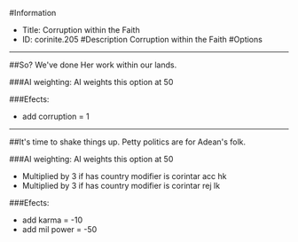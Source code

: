 #Information
 - Title: Corruption within the Faith
 - ID: corinite.205
#Description
Corruption within the Faith
#Options

___
##So? We've done Her work within our lands.

###AI weighting:
AI weights this option at 50


###Efects:<ul><li>add corruption = 1</li></ul>

___
##It's time to shake things up. Petty politics are for Adean's folk.

###AI weighting:
AI weights this option at 50
 - Multiplied by 3 if has country modifier is corintar acc hk
 - Multiplied by 3 if has country modifier is corintar rej lk


###Efects:<ul><li>add karma = -10</li><li>add mil power = -50</li></ul>
